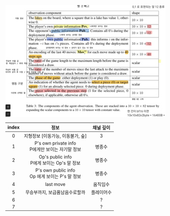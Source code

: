 <p align="center">
    <img src="stratego_input.jpg">
</p>

| index | 정보 | 채널 깊이 |
| :---: | :---: | :---: |
| 0 | 지형정보  [이동가능, 이동불가, 숲] | 3 |                      
| 1 | P's own private info<br>P에게만 보이는 자기말 정보  | 병종수 |
| 2 | Op's public info<br> P에게 보이는 Op's 말 정보  | 병종수 |
| 3 | P's own public info<br> Op 에게 보이는 P's 말 정보 | 병종수 |
| 4 | last move | 움직임수 |
| 5 | 무승부까지, 보급품남음수로할까 | 플레이어수 | 
| 6 |   | ? |
| 7 |   | ? |
